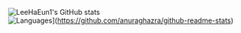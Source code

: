![LeeHaEun1's GitHub stats](https://github-readme-stats.vercel.app/api?username=LeeHaEun1&show_icons=true&theme=flag-india)  
![Languages](https://github-readme-stats.vercel.app/api/top-langs/?username=LeeHaEun1&layout=compact)](https://github.com/anuraghazra/github-readme-stats)
